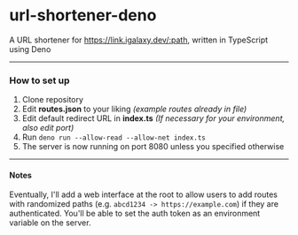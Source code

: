 # url-shortener-deno
A URL shortener for https://link.igalaxy.dev/:path, written in TypeScript using Deno

---
### How to set up
1. Clone repository
3. Edit **routes.json** to your liking *(example routes already in file)*
4. Edit default redirect URL in **index.ts** *(If necessary for your environment, also edit port)*
5. Run `deno run --allow-read --allow-net index.ts`
7. The server is now running on port 8080 unless you specified otherwise

---
#### Notes
Eventually, I'll add a web interface at the root to allow users to add routes with randomized paths (e.g. `abcd1234 -> https://example.com`) if they are authenticated. You'll be able to set the auth token as an environment variable on the server.